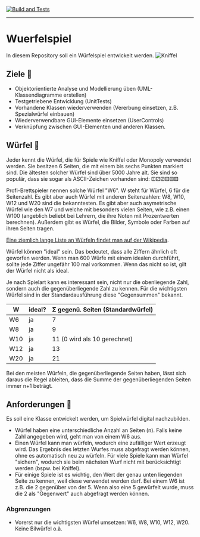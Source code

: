 [![Build and Tests](https://github.com/gsoTH/Wuerfelspiel/actions/workflows/build-and-test.yml/badge.svg?branch=master)](https://github.com/gsoTH/Wuerfelspiel/actions/workflows/build-and-test.yml)

___

# Wuerfelspiel
In diesem Repository soll ein Würfelspiel entwickelt werden. ![Kniffel](https://i.pinimg.com/236x/47/cc/5e/47cc5e1c3d139196e10c98fc81727561.jpg)

## Ziele :dart:
- Objektorientierte Analyse und Modellierung üben (UML-Klassendiagramme erstellen)
- Testgetriebene Entwicklung (UnitTests)
- Vorhandene Klassen wiederverwenden (Vererbung einsetzen, z.B. Spezialwürfel einbauen)
- Wiederverwendbare GUI-Elemente einsetzen (UserControls)
- Verknüpfung zwischen GUI-Elementen und anderen Klassen.

## Würfel :game_die:
Jeder kennt die Würfel, die für Spiele wie Kniffel oder Monopoly verwendet werden. Sie besitzen 6 Seiten, die mit einem bis sechs Punkten markiert sind. Die ältesten solcher Würfel sind über 5000 Jahre alt. Sie sind so populär, dass sie sogar als ASCII-Zeichen vorhanden sind: ⚀⚁⚂⚃⚄⚅

Profi-Brettspieler nennen solche Würfel "W6". W steht für Würfel, 6 für die Seitenzahl. Es gibt aber auch Würfel mit anderen Seitenzahlen: W8, W10, W12 und W20 sind die bekanntesten. Es gibt aber auch asymetrische Würfel wie den W7 und welche mit besonders vielen Seiten, wie z.B. einen W100 (angeblich beliebt bei Lehrern, die ihre Noten mit Prozentwerten berechnen). 
Außerdem gibt es Würfel, die Bilder, Symbole oder Farben auf ihren Seiten tragen.

[Eine ziemlich lange Liste an Würfeln findet man auf der Wikipedia](https://de.wikipedia.org/wiki/Spielw%C3%BCrfel#Formen).

Würfel können "ideal" sein. Das bedeutet, dass alle Ziffern ähnlich oft geworfen werden. Wenn man 600 Würfe mit einem idealen durchführt, sollte jede Ziffer ungefähr 100 mal vorkommen. Wenn das nicht so ist, gilt der Würfel nicht als ideal.

Je nach Spielart kann es interessant sein, nicht nur die obenliegende Zahl, sondern auch die gegenüberliegende Zahl zu kennen. Für die wichtigsten Würfel sind in der Standardausführung diese "Gegensummen" bekannt.

| W   | ideal? | Σ gegenü. Seiten (Standardwürfel) |
|-----|--------|-----------------------------------|
| W6  | ja     | 7                                 |
| W8  | ja     | 9                                 |
| W10 | ja     | 11 (0 wird als 10 gerechnet)      |
| W12 | ja     | 13                                |
| W20 | ja     | 21                                |

Bei den meisten Würfeln, die gegenüberliegende Seiten haben, lässt sich daraus die Regel ableiten, dass die Summe der gegenüberliegenden Seiten immer n+1 beträgt.

## Anforderungen :memo: 
Es soll eine Klasse entwickelt werden, um Spielwürfel digital nachzubilden.
- Würfel haben eine unterschiedliche Anzahl an Seiten (n). Falls keine Zahl angegeben wird, geht man von einem W6 aus.
- Einen Würfel kann man würfeln, wodurch eine zufälliger Wert erzeugt wird. Das Ergebnis des letzten Wurfes muss abgefragt werden können, ohne es automatisch neu zu würfeln. Für viele Spiele kann man Würfel "sichern", wodurch sie beim nächsten Wurf nicht mit berücksichtigt werden (bspw. bei Kniffel).
- Für einige Spiele ist es wichtig, den Wert der genau unten liegenden Seite zu kennen, weil diese verwendet werden darf. Bei einem W6 ist z.B. die 2 gegenüber von der 5. Wenn also eine 5 gewürfelt wurde, muss die 2 als "Gegenwert" auch abgefragt werden können.

### Abgrenzungen
- Vorerst nur die wichtigsten Würfel umsetzen: W6, W8, W10, W12, W20. Keine Bilwürfel o.ä.